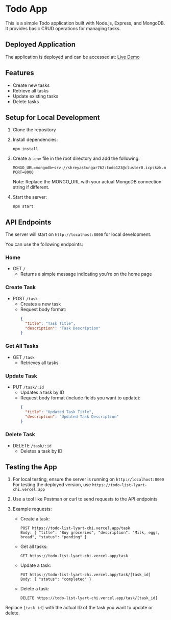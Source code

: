 # Todo App

This is a simple Todo application built with Node.js, Express, and MongoDB. It provides basic CRUD operations for managing tasks.

## Deployed Application

The application is deployed and can be accessed at:
[Live Demo](https://todo-list-lyart-chi.vercel.app/)

## Features

- Create new tasks
- Retrieve all tasks
- Update existing tasks
- Delete tasks

## Setup for Local Development

1. Clone the repository
2. Install dependencies:
   ```
   npm install
   ```
3. Create a `.env` file in the root directory and add the following:
   ```
   MONGO_URL=mongodb+srv://shreyastungar762:todo123@cluster0.icpskzk.mongodb.net/
   PORT=8000
   ```
   Note: Replace the MONGO_URL with your actual MongoDB connection string if different.

4. Start the server:
   ```
   npm start
   ```

## API Endpoints

The server will start on `http://localhost:8000` for local development.

You can use the following endpoints:

### Home
- GET `/`
  - Returns a simple message indicating you're on the home page

### Create Task
- POST `/task`
  - Creates a new task
  - Request body format:
    ```json
    {
      "title": "Task Title",
      "description": "Task Description"
    }
    ```

### Get All Tasks
- GET `/task`
  - Retrieves all tasks

### Update Task
- PUT `/task/:id`
  - Updates a task by ID
  - Request body format (include fields you want to update):
    ```json
    {
      "title": "Updated Task Title",
      "description": "Updated Task Description"
    }
    ```

### Delete Task
- DELETE `/task/:id`
  - Deletes a task by ID

## Testing the App

1. For local testing, ensure the server is running on `http://localhost:8000`
   For testing the deployed version, use `https://todo-list-lyart-chi.vercel.app`

2. Use a tool like Postman or curl to send requests to the API endpoints

3. Example requests:

   - Create a task:
     ```
     POST https://todo-list-lyart-chi.vercel.app/task
     Body: { "title": "Buy groceries", "description": "Milk, eggs, bread", "status": "pending" }
     ```

   - Get all tasks:
     ```
     GET https://todo-list-lyart-chi.vercel.app/task
     ```

   - Update a task:
     ```
     PUT https://todo-list-lyart-chi.vercel.app/task/[task_id]
     Body: { "status": "completed" }
     ```

   - Delete a task:
     ```
     DELETE https://todo-list-lyart-chi.vercel.app/task/[task_id]
     ```

Replace `[task_id]` with the actual ID of the task you want to update or delete.
